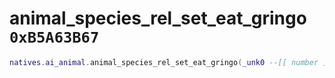 # animal_species_rel_set_eat_gringo `0xB5A63B67`

```lua
natives.ai_animal.animal_species_rel_set_eat_gringo(_unk0 --[[ number ]], _unk1 --[[ number ]], _unk2 --[[ number ]])
```